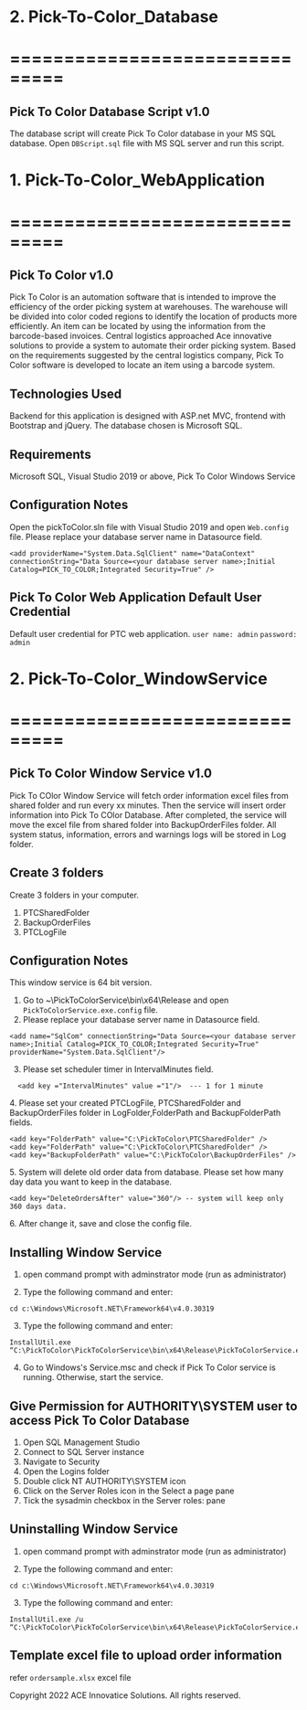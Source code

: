 # 2. Pick-To-Color_Database
===============================
==============================
Pick To Color Database Script v1.0
------------------------------------------------------------------------------------------------------------------------------------
The database script will create Pick To Color database in your MS SQL database.
Open `DBScript.sql` file with MS SQL server and run this script.


# 1. Pick-To-Color_WebApplication
===============================
==============================
Pick To Color v1.0
------------------------------------------------------------------------------------------------------------------------------------
Pick To Color is an automation software that is intended to improve the efficiency of the order picking system at warehouses.
The warehouse will be divided into color coded regions to identify the location of products more efficiently. An item can be
located by using the information from the barcode-based invoices. Central logistics approached Ace innovative solutions to 
provide a system to automate their order picking system. Based on the requirements suggested by the central logistics company, 
Pick To Color software is developed to locate an item using a barcode system.

Technologies Used
-------------------------------------------------------------------------------------------------------------------------------------
Backend for this application is designed with ASP.net MVC, frontend with Bootstrap and jQuery. The database chosen is Microsoft SQL.

Requirements
-------------------------------------------------------------------------------------------------------------------------------------
Microsoft SQL, Visual Studio 2019 or above, Pick To Color Windows Service

Configuration Notes
-------------------------------------------------------------------------------------------------------------------------------------
Open the pickToColor.sln file with Visual Studio 2019 and open `Web.config` file. Please replace your database server name in Datasource field.
  <connectionStrings>
    
    <add providerName="System.Data.SqlClient" name="DataContext" connectionString="Data Source=<your database server name>;Initial Catalog=PICK_TO_COLOR;Integrated Security=True" />
  </connectionStrings>

Pick To Color Web Application Default User Credential
-------------------------------------------------------------------------------------------------------------------------------------
Default user credential for PTC web application.
`user name: admin`
`password: admin`

# 2. Pick-To-Color_WindowService
===============================
==============================
Pick To Color Window Service v1.0
------------------------------------------------------------------------------------------------------------------------------------
Pick To COlor Window Service will fetch order information excel files from shared folder and run every xx minutes. 
Then the service will insert order information into Pick To COlor Database. After completed, the service will move the excel file from
shared folder into BackupOrderFiles folder. All system status, information, errors and warnings logs will be stored in Log folder.

Create 3 folders
------------------------------------------------------------------------------------------------------------------------------------
Create 3 folders in your computer.
1. PTCSharedFolder
2. BackupOrderFiles
3. PTCLogFile

Configuration Notes
-------------------------------------------------------------------------------------------------------------------------------------
This window service is 64 bit version.
1. Go to ~\PickToColorService\bin\x64\Release and open `PickToColorService.exe.config` file.
2. Please replace your database server name in Datasource field.

 <connectionStrings>
  
    <add name="SqlCom" connectionString="Data Source=<your database server name>;Initial Catalog=PICK_TO_COLOR;Integrated Security=True"  providerName="System.Data.SqlClient"/>
  </connectionStrings>
 
3. Please set scheduler timer in IntervalMinutes field.
  <appSettings>  
  
      <add key ="IntervalMinutes" value ="1"/>  --- 1 for 1 minute
   </appSettings>
 4. Please set your created PTCLogFile, PTCSharedFolder and BackupOrderFiles folder in LogFolder,FolderPath and BackupFolderPath fields.
  <appSettings>  
 
    <add key="FolderPath" value="C:\PickToColor\PTCSharedFolder" />
    <add key="FolderPath" value="C:\PickToColor\PTCSharedFolder" />
    <add key="BackupFolderPath" value="C:\PickToColor\BackupOrderFiles" />
   </appSettings>  
5. System will delete old order data from database. Please set how many day data you want to keep in the database.    
  <appSettings>  
  
    <add key="DeleteOrdersAfter" value="360"/> -- system will keep only 360 days data.
   </appSettings> 
6. After change it, save and close the config file.
 
 
Installing Window Service
-------------------------------------------------------------------------------------------------------------------------------------

1. open command prompt with adminstrator mode (run as administrator)

2. Type the following command and enter:
```
cd c:\Windows\Microsoft.NET\Framework64\v4.0.30319
```

3.  Type the following command and enter:
```
InstallUtil.exe “C:\PickToColor\PickToColorService\bin\x64\Release\PickToColorService.exe”
```
4. Go to Windows's Service.msc and check if Pick To Color service is running. Otherwise, start the service.


Give Permission for AUTHORITY\SYSTEM user to access Pick To Color Database
-------------------------------------------------------------------------------------------------------------------------------------
1. Open SQL Management Studio
2. Connect to SQL Server instance 
3. Navigate to Security
4. Open the Logins folder
5. Double click NT AUTHORITY\SYSTEM icon
6. Click on the Server Roles icon in the Select a page pane
7. Tick the sysadmin checkbox in the Server roles: pane

Uninstalling Window Service
-------------------------------------------------------------------------------------------------------------------------------------
1. open command prompt with adminstrator mode (run as administrator)

2. Type the following command and enter:
```
cd c:\Windows\Microsoft.NET\Framework64\v4.0.30319
```
3.  Type the following command and enter:
```
InstallUtil.exe /u “C:\PickToColor\PickToColorService\bin\x64\Release\PickToColorService.exe”
```

Template excel file to upload order information
-------------------------------------------------------------------------------------------------------------------------------------
refer `ordersample.xlsx` excel file

Copyright 2022 ACE Innovatice Solutions. All rights reserved.

